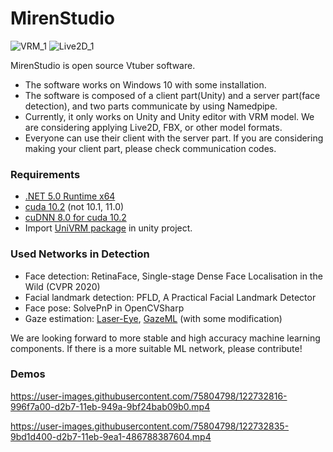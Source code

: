 # MirenStudio

![VRM_1](https://user-images.githubusercontent.com/75804798/122736746-4e576600-d2bb-11eb-864d-0dbd09298dd4.gif)
![Live2D_1](https://user-images.githubusercontent.com/75804798/122736753-4f889300-d2bb-11eb-977b-995969b0ea5e.gif)

MirenStudio is open source Vtuber software.

- The software works on Windows 10 with some installation.
- The software is composed of a client part(Unity) and a server part(face detection), and two parts communicate by using Namedpipe.
- Currently, it only works on Unity and Unity editor with VRM model. We are considering applying Live2D, FBX, or other model formats.
- Everyone can use their client with the server part. If you are considering making your client part, please check communication codes.

### Requirements

- [.NET 5.0 Runtime x64](https://dotnet.microsoft.com/download/dotnet/current/runtime)
- [cuda 10.2](https://developer.nvidia.com/cuda-10.2-download-archive) (not 10.1, 11.0)
- [cuDNN 8.0 for cuda 10.2](https://developer.nvidia.com/rdp/cudnn-archive)
- Import [UniVRM package](https://github.com/vrm-c/UniVRM) in unity project.

### Used Networks in Detection
- Face detection: RetinaFace, Single-stage Dense Face Localisation in the Wild (CVPR 2020)
- Facial landmark detection: PFLD, A Practical Facial Landmark Detector 
- Face pose: SolvePnP in OpenCVSharp
- Gaze estimation: [Laser-Eye](https://github.com/1996scarlet/Laser-Eye), [GazeML](https://github.com/swook/GazeML) (with some modification)

We are looking forward to more stable and high accuracy machine learning components. If there is a more suitable ML network, please contribute!

### Demos

https://user-images.githubusercontent.com/75804798/122732816-996f7a00-d2b7-11eb-949a-9bf24bab09b0.mp4
 
https://user-images.githubusercontent.com/75804798/122732835-9bd1d400-d2b7-11eb-9ea1-486788387604.mp4
